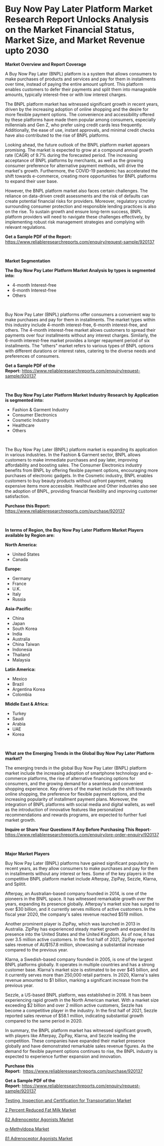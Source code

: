 <p><h1>Buy Now Pay Later Platform Market Research Report Unlocks Analysis on the Market Financial Status, Market Size, and Market Revenue upto 2030</h1></p><p><strong>Market Overview and Report Coverage</strong></p>
<p><p>A Buy Now Pay Later (BNPL) platform is a system that allows consumers to make purchases of products and services and pay for them in installments over time, instead of paying the entire amount upfront. This platform enables customers to defer their payments and split them into manageable amounts, typically interest-free or with low interest charges.</p><p>The BNPL platform market has witnessed significant growth in recent years, driven by the increasing adoption of online shopping and the desire for more flexible payment options. The convenience and accessibility offered by these platforms have made them popular among consumers, especially millennials and Gen Z, who prefer using credit cards less frequently. Additionally, the ease of use, instant approvals, and minimal credit checks have also contributed to the rise of BNPL platforms.</p><p>Looking ahead, the future outlook of the BNPL platform market appears promising. The market is expected to grow at a compound annual growth rate (CAGR) of 9.7% during the forecasted period. The increasing acceptance of BNPL platforms by merchants, as well as the growing consumer preference for alternative payment methods, will drive the market's growth. Furthermore, the COVID-19 pandemic has accelerated the shift towards e-commerce, creating more opportunities for BNPL platforms to expand their user base.</p><p>However, the BNPL platform market also faces certain challenges. The reliance on data-driven credit assessments and the risk of defaults can create potential financial risks for providers. Moreover, regulatory scrutiny surrounding consumer protection and responsible lending practices is also on the rise. To sustain growth and ensure long-term success, BNPL platform providers will need to navigate these challenges effectively, by implementing robust risk management strategies and complying with relevant regulations.</p></p>
<p><strong>Get a Sample PDF of the Report:</strong> <a href="https://www.reliableresearchreports.com/enquiry/request-sample/920137">https://www.reliableresearchreports.com/enquiry/request-sample/920137</a></p>
<p>&nbsp;</p>
<p><strong>Market Segmentation</strong></p>
<p><strong>The Buy Now Pay Later Platform Market Analysis by types is segmented into:</strong></p>
<p><ul><li>4-month Interest-free</li><li>6-month Interest-free</li><li>Others</li></ul></p>
<p>&nbsp;</p>
<p><p>Buy Now Pay Later (BNPL) platforms offer consumers a convenient way to make purchases and pay for them in installments. The market types within this industry include 4-month interest-free, 6-month interest-free, and others. The 4-month interest-free market allows customers to spread their payments over four installments without any interest charges. Similarly, the 6-month interest-free market provides a longer repayment period of six installments. The "others" market refers to various types of BNPL options with different durations or interest rates, catering to the diverse needs and preferences of consumers.</p></p>
<p><strong>Get a Sample PDF of the Report:</strong>&nbsp;<a href="https://www.reliableresearchreports.com/enquiry/request-sample/920137">https://www.reliableresearchreports.com/enquiry/request-sample/920137</a></p>
<p>&nbsp;</p>
<p><strong>The Buy Now Pay Later Platform Market Industry Research by Application is segmented into:</strong></p>
<p><ul><li>Fashion & Garment Industry</li><li>Consumer Electronics</li><li>Cosmetic Industry</li><li>Healthcare</li><li>Others</li></ul></p>
<p>&nbsp;</p>
<p><p>The Buy Now Pay Later (BNPL) platform market is expanding its application in various industries. In the Fashion & Garment sector, BNPL allows customers to make immediate purchases and pay later, improving affordability and boosting sales. The Consumer Electronics industry benefits from BNPL by offering flexible payment options, encouraging more purchases of electronic gadgets. In the Cosmetic industry, BNPL enables customers to buy beauty products without upfront payment, making expensive items more accessible. Healthcare and Other industries also see the adoption of BNPL, providing financial flexibility and improving customer satisfaction.</p></p>
<p><strong>Purchase this Report:</strong>&nbsp; <a href="https://www.reliableresearchreports.com/purchase/920137">https://www.reliableresearchreports.com/purchase/920137</a></p>
<p>&nbsp;</p>
<p><strong>In terms of Region, the Buy Now Pay Later Platform Market Players available by Region are:</strong></p>
<p>
    <p> <strong> North America: </strong>
        <ul>
            <li>United States</li>
            <li>Canada</li>
        </ul>
        </p> 
    <p> <strong> Europe: </strong>
        <ul>
            <li>Germany</li>
            <li>France</li>
            <li>U.K.</li>
            <li>Italy</li>
            <li>Russia</li>
        </ul>
        </p> 
    <p> <strong> Asia-Pacific: </strong>
        <ul>
            <li>China</li>
            <li>Japan</li>
            <li>South Korea</li>
            <li>India</li>
            <li>Australia</li>
            <li>China Taiwan</li>
            <li>Indonesia</li>
            <li>Thailand</li>
            <li>Malaysia</li>
        </ul>
        </p> 
    <p> <strong> Latin America: </strong>
        <ul>
            <li>Mexico</li>
            <li>Brazil</li>
            <li>Argentina Korea</li>
            <li>Colombia</li>
        </ul>
        </p> 
    <p> <strong> Middle East & Africa: </strong>
        <ul>
            <li>Turkey</li>
            <li>Saudi</li>
            <li>Arabia</li>
            <li>UAE</li>
            <li>Korea</li>
        </ul>
    </p>
    </p>
<p>&nbsp;</p>
<p><strong>What are the Emerging Trends in the Global Buy Now Pay Later Platform market?</strong></p>
<p><p>The emerging trends in the global Buy Now Pay Later (BNPL) platform market include the increasing adoption of smartphone technology and e-commerce platforms, the rise of alternative financing options for consumers, and the growing demand for a seamless and convenient shopping experience. Key drivers of the market include the shift towards online shopping, the preference for flexible payment options, and the increasing popularity of installment payment plans. Moreover, the integration of BNPL platforms with social media and digital wallets, as well as the introduction of innovative features like personalized recommendations and rewards programs, are expected to further fuel market growth.</p></p>
<p><strong>Inquire or Share Your Questions If Any Before Purchasing This Report</strong>- <a href="https://www.reliableresearchreports.com/enquiry/pre-order-enquiry/920137">https://www.reliableresearchreports.com/enquiry/pre-order-enquiry/920137</a></p>
<p>&nbsp;</p>
<p><strong>Major Market Players</strong></p>
<p><p>Buy Now Pay Later (BNPL) platforms have gained significant popularity in recent years, as they allow consumers to make purchases and pay for them in installments without any interest or fees. Some of the key players in the competitive BNPL platform market include Afterpay, ZipPay, Sezzle, Klarna, and Splitit.</p><p>Afterpay, an Australian-based company founded in 2014, is one of the pioneers in the BNPL space. It has witnessed remarkable growth over the years, expanding its presence globally. Afterpay's market size has surged to over $30 billion, and it currently serves millions of active customers. In the fiscal year 2020, the company's sales revenue reached $519 million.</p><p>Another prominent player is ZipPay, which was launched in 2013 in Australia. ZipPay has experienced steady market growth and expanded its presence into the United States and the United Kingdom. As of now, it has over 3.5 million active customers. In the first half of 2021, ZipPay reported sales revenue of AU$157.8 million, showcasing a substantial increase compared to the previous year.</p><p>Klarna, a Swedish-based company founded in 2005, is one of the largest BNPL platforms globally. It operates in multiple countries and has a strong customer base. Klarna's market size is estimated to be over $45 billion, and it currently serves more than 250,000 retail partners. In 2020, Klarna's sales revenue amounted to $1 billion, marking a significant increase from the previous year.</p><p>Sezzle, a US-based BNPL platform, was established in 2016. It has been experiencing rapid growth in the North American market. With a market size exceeding $2 billion and over 2 million active customers, Sezzle has become a competitive player in the industry. In the first half of 2021, Sezzle reported sales revenue of $58.1 million, indicating substantial growth compared to the same period in 2020.</p><p>In summary, the BNPL platform market has witnessed significant growth, with players like Afterpay, ZipPay, Klarna, and Sezzle leading the competition. These companies have expanded their market presence globally and have demonstrated remarkable sales revenue figures. As the demand for flexible payment options continues to rise, the BNPL industry is expected to experience further expansion and innovation.</p></p>
<p><strong>Purchase this Report:</strong>&nbsp;&nbsp;<a href="https://www.reliableresearchreports.com/purchase/920137">https://www.reliableresearchreports.com/purchase/920137</a></p>
<p></p>
<p><strong>Get a Sample PDF of the Report:</strong>&nbsp;<a href="https://www.reliableresearchreports.com/enquiry/request-sample/920137">https://www.reliableresearchreports.com/enquiry/request-sample/920137</a></p>
<p><p><a href="https://github.com/RichRobinson5/Market-Research-Report-List-1/blob/main/testing-inspection-and-certification-for-transportation-market.md">Testing, Inspection and Certification for Transportation Market</a></p><p><a href="https://medium.com/@kevinbarnes75/2-percent-reduced-fat-milk-market-size-growth-forecast-2023-2030-8415d981dda1">2 Percent Reduced Fat Milk Market</a></p><p><a href="https://issuu.com/reportprime-2/docs/b2-adrenoceptor-agonists-market-size-2030.pptx?fr=xKAE9_zU1NQ">β2 Adrenoceptor Agonists Market</a></p><p><a href="https://issuu.com/reportprime-2/docs/a-methyldopa-market-size-2030.pptx?fr=xKAE9_zU1NQ">α-Methyldopa Market</a></p><p><a href="https://alexnoahsspace4.quora.com/%CE%B21-Adrenoceptor-Agonists-Market-Size-Growth-and-Forecast-from-2023-2030">β1 Adrenoceptor Agonists Market</a></p></p>